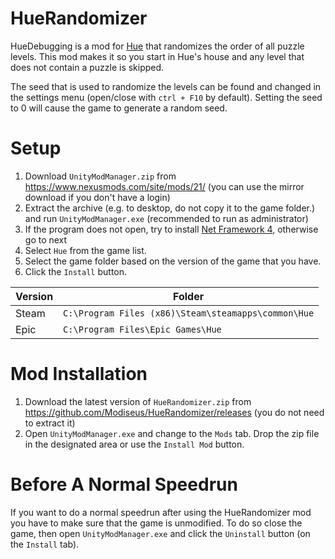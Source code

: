 # HueRandomizer
HueDebugging is a mod for [Hue](https://www.huethegame.com/) that randomizes the order of all puzzle levels.
This mod makes it so you start in Hue's house and any level that does not contain a puzzle is skipped.

The seed that is used to randomize the levels can be found and changed in the settings menu (open/close with `ctrl + F10` by default).
Setting the seed to 0 will cause the game to generate a random seed.

# Setup

1. Download `UnityModManager.zip` from https://www.nexusmods.com/site/mods/21/ (you can use the mirror download if you don't have a login)
1. Extract the archive (e.g. to desktop, do not copy it to the game folder.) and run `UnityModManager.exe` (recommended to run as administrator)
1. If the program does not open, try to install [Net Framework 4](https://dotnet.microsoft.com/download/dotnet-framework-runtime/), otherwise go to next
1. Select `Hue` from the game list.
1. Select the game folder based on the version of the game that you have.
1. Click the `Install` button.

Version | Folder
------------|-------------------------
Steam | `C:\Program Files (x86)\Steam\steamapps\common\Hue`
Epic | `C:\Program Files\Epic Games\Hue`

# Mod Installation
1. Download the latest version of `HueRandomizer.zip` from https://github.com/Modiseus/HueRandomizer/releases (you do not need to extract it)
1. Open `UnityModManager.exe` and change to the `Mods` tab. Drop the zip file in the designated area or use the `Install Mod` button.

# Before A Normal Speedrun
If you want to do a normal speedrun after using the HueRandomizer mod you have to make sure that the game is unmodified.
To do so close the game, then open `UnityModManager.exe` and click the `Uninstall` button (on the `Install` tab).
